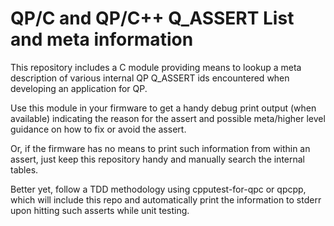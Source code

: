 # QP/C and QP/C++ Q_ASSERT List and meta information

This repository includes a C module providing means to lookup a meta description of 
various internal QP Q_ASSERT ids encountered when developing an application for QP.

Use this module in your firmware to get a handy debug print output (when available)
indicating the reason for the assert and possible meta/higher level guidance
on how to fix or avoid the assert.

Or, if the firmware has no means to print such information from within
an assert, just keep this repository handy and manually search the internal
tables.

Better yet, follow a TDD methodology using cpputest-for-qpc or qpcpp, which
will include this repo and automatically print the information to stderr
upon hitting such asserts while unit testing.
